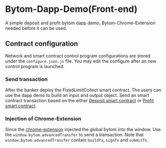 # Bytom-Dapp-Demo(Front-end)
A simple deposit and profit bytom dapp demo, Bytom-Chrome-Extension needed before it can be used.

## Contract configuration
Network and smart contract control program configurations are stored under the `configure.json.js` file.
You may edit the configure after an new control program is launched.

### Send transaction
After the banker deploy the FixedLimitCollect smart contract. The users can use the dapp demo to build an input and output object. 
Send an smart contract transaction based on the either [Deposit smart contract](https://github.com/Bytom/equity/blob/master/compiler/equitytest/FixedLimitCollect)
 or [Profit smart contract](https://github.com/Bytom/equity/blob/master/compiler/equitytest/FixedLimitProfit).
 
### Injection of Chrome-Extension
Since the [chrome-extension](https://github.com/Bytom/Bystore) injected the global bytom into the window. 
Use the `window.bytom.advancedTransfer` to send a transaction. Note that `window.bytom.advancedTransfer` contain
`buildTx`, `signTx` and `submitTx`.
